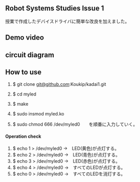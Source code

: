 ## Robot Systems Studies Issue 1

授業で作成したデバイスドライバに簡単な改良を加えました。

## Demo video

## circuit diagram



## How to use

1.  $ git clone git@github.com:Koukip/kadai1.git

2.  $ cd myled

3.  $ make

4.  $ sudo insmod myled.ko

5.  $ sudo chmod 666 /dev/myled0　　を順番に入力していく。

#### Operation check

1.  $ echo 1 > /dev/myled0   →　LED(黄色)が点灯する。
2.  $ echo 2 > /dev/myled0   →　LED(青色)が点灯する。
3.  $ echo 3 > /dev/myled0   →　LED(赤色)が点灯する。
4.  $ echo 4 > /dev/myled0   →　すべてのLEDが点灯する。
5.  $ echo 0 > /dev/myled0   →　すべてのLEDを消灯する。




 
 
 
 
 

